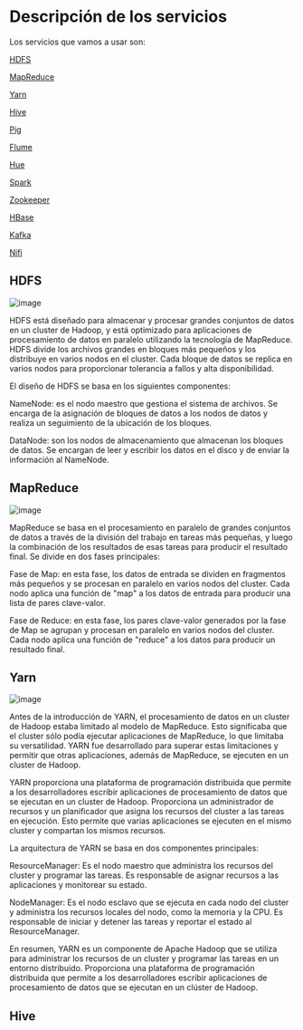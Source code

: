 # Descripción de los servicios 

Los servicios que vamos a usar son:

[HDFS](#id1)

[MapReduce](#MapReduce)

[Yarn](#Yarn)

[Hive](#Hive)

[Pig](#)

[Flume](#)

[Hue](#)

[Spark](#)

[Zookeeper](#)

[HBase](#)

[Kafka](#)

[Nifi](#)

## HDFS <a name="id1"></a>

![image](https://user-images.githubusercontent.com/123466051/232528652-5f45d047-f766-4cda-9a18-86e31b539800.png)

HDFS está diseñado para almacenar y procesar grandes conjuntos de datos en un cluster de Hadoop, y está optimizado para aplicaciones de procesamiento de datos en paralelo utilizando la tecnología de MapReduce. HDFS divide los archivos grandes en bloques más pequeños y los distribuye en varios nodos en el cluster. Cada bloque de datos se replica en varios nodos para proporcionar tolerancia a fallos y alta disponibilidad.

El diseño de HDFS se basa en los siguientes componentes:

NameNode: es el nodo maestro que gestiona el sistema de archivos. Se encarga de la asignación de bloques de datos a los nodos de datos y realiza un seguimiento de la ubicación de los bloques.

DataNode: son los nodos de almacenamiento que almacenan los bloques de datos. Se encargan de leer y escribir los datos en el disco y de enviar la información al NameNode.


## MapReduce <a name="MapReduce"></a>

![image](https://user-images.githubusercontent.com/123466051/232530114-812a64d4-b439-41fc-b089-cc8dc5fa671d.png)

MapReduce se basa en el procesamiento en paralelo de grandes conjuntos de datos a través de la división del trabajo en tareas más pequeñas, y luego la combinación de los resultados de esas tareas para producir el resultado final. Se divide en dos fases principales:

Fase de Map: en esta fase, los datos de entrada se dividen en fragmentos más pequeños y se procesan en paralelo en varios nodos del cluster. Cada nodo aplica una función de "map" a los datos de entrada para producir una lista de pares clave-valor.

Fase de Reduce: en esta fase, los pares clave-valor generados por la fase de Map se agrupan y procesan en paralelo en varios nodos del cluster. Cada nodo aplica una función de "reduce" a los datos para producir un resultado final.


## Yarn <a name="Yarn"></a>

![image](https://user-images.githubusercontent.com/123466051/232530684-6f33ab93-a12f-4b7a-8aed-dad3e7a43442.png)


Antes de la introducción de YARN, el procesamiento de datos en un cluster de Hadoop estaba limitado al modelo de MapReduce. Esto significaba que el cluster sólo podía ejecutar aplicaciones de MapReduce, lo que limitaba su versatilidad. YARN fue desarrollado para superar estas limitaciones y permitir que otras aplicaciones, además de MapReduce, se ejecuten en un cluster de Hadoop.

YARN proporciona una plataforma de programación distribuida que permite a los desarrolladores escribir aplicaciones de procesamiento de datos que se ejecutan en un cluster de Hadoop. Proporciona un administrador de recursos y un planificador que asigna los recursos del cluster a las tareas en ejecución. Esto permite que varias aplicaciones se ejecuten en el mismo cluster y compartan los mismos recursos.

La arquitectura de YARN se basa en dos componentes principales:

ResourceManager: Es el nodo maestro que administra los recursos del cluster y programar las tareas. Es responsable de asignar recursos a las aplicaciones y monitorear su estado.

NodeManager: Es el nodo esclavo que se ejecuta en cada nodo del cluster y administra los recursos locales del nodo, como la memoria y la CPU. Es responsable de iniciar y detener las tareas y reportar el estado al ResourceManager.

En resumen, YARN es un componente de Apache Hadoop que se utiliza para administrar los recursos de un cluster y programar las tareas en un entorno distribuido. Proporciona una plataforma de programación distribuida que permite a los desarrolladores escribir aplicaciones de procesamiento de datos que se ejecutan en un clúster de Hadoop.


## Hive <a name="Hive"></a>



